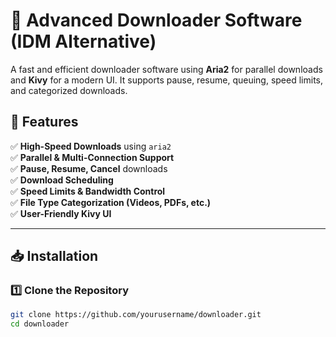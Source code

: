 # 🚀 Advanced Downloader Software (IDM Alternative)

A fast and efficient downloader software using **Aria2** for parallel downloads and **Kivy** for a modern UI. It supports pause, resume, queuing, speed limits, and categorized downloads.

## 🌟 Features
✅ **High-Speed Downloads** using `aria2`  
✅ **Parallel & Multi-Connection Support**  
✅ **Pause, Resume, Cancel** downloads  
✅ **Download Scheduling**  
✅ **Speed Limits & Bandwidth Control**  
✅ **File Type Categorization (Videos, PDFs, etc.)**  
✅ **User-Friendly Kivy UI**  

---

## 📥 Installation

### 1️⃣ **Clone the Repository**
```sh
git clone https://github.com/yourusername/downloader.git
cd downloader
